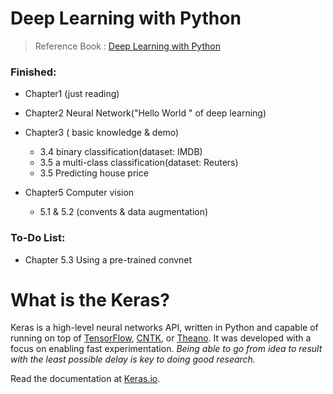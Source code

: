 # Deep Learning  with Python

> Reference Book : [Deep Learning  with Python](https://forums.manning.com/forums/deep-learning-with-python)



### Finished:

* Chapter1 (just reading)
* Chapter2 Neural Network("Hello World " of deep learning) 
* Chapter3 ( basic knowledge & demo)
  * 3.4 binary classification(dataset: IMDB)
  * 3.5 a multi-class classification(dataset: Reuters)
  * 3.5 Predicting house price

* Chapter5 Computer vision
  * 5.1 & 5.2 (convents & data augmentation)

### To-Do List:

* Chapter 5.3 Using a pre-trained convnet
 


# What is the Keras?

Keras is a high-level neural networks API, written in Python and capable of running on top of [TensorFlow](https://github.com/tensorflow/tensorflow), [CNTK](https://github.com/Microsoft/cntk), or [Theano](https://github.com/Theano/Theano). It was developed with a focus on enabling fast experimentation. *Being able to go from idea to result with the least possible delay is key to doing good research.*

Read the documentation at [Keras.io](https://keras.io/).

